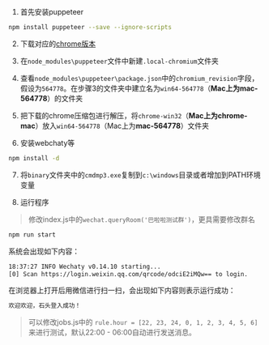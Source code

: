 1. 首先安装puppeteer

```bash
npm install puppeteer --save --ignore-scripts
```
2. 下载对应的[chrome版本](https://download-chromium.appspot.com/)

3. 在`node_modules\puppeteer`文件中新建`.local-chromium`文件夹

4. 查看`node_modules\puppeteer\package.json`中的`chromium_revision`字段，假设为`564778`。在步骤3的文件夹中建立名为`win64-564778`（**Mac上为mac-564778**）的文件夹

5. 把下载的chrome压缩包进行解压，将`chrome-win32`（**Mac上为chrome-mac**）放入`win64-564778`（Mac上为**mac-564778**）文件夹

6. 安装webchaty等
```bash
npm install -d
```

7. 将`binary`文件夹中的`cmdmp3.exe`复制到`c:\windows`目录或者增加到PATH环境变量


8. 运行程序
> 修改index.js中的`wechat.queryRoom('巴啦啦测试群')`，更具需要修改群名

```bash
npm run start
```
系统会出现如下内容：

```bash
18:37:27 INFO Wechaty v0.14.10 starting...
[0] Scan https://login.weixin.qq.com/qrcode/odciE2iMQw== to login.

```
在浏览器上打开后用微信进行扫一扫，会出现如下内容则表示运行成功：
```bash
欢迎欢迎，石头登入成功！
```

> 可以修改jobs.js中的 `rule.hour = [22, 23, 24, 0, 1, 2, 3, 4, 5, 6]`来进行测试，默认22:00 - 06:00自动进行发送消息。